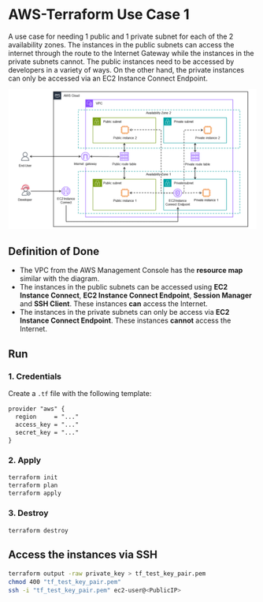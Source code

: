 # AWS-Terraform Use Case 1

A use case for needing 1 public and 1 private subnet for each of the 2 availability zones. The instances in the public subnets can access the internet through the route to the Internet Gateway while the instances in the private subnets cannot. The public instances need to be accessed by developers in a variety of ways. On the other hand, the private instances can only be accessed via an EC2 Instance Connect Endpoint.

![diagram1](docs/diagram1.png)

## Definition of Done

- The VPC from the AWS Management Console has the **resource map** similar with the diagram.
- The instances in the public subnets can be accessed using **EC2 Instance Connect**, **EC2 Instance Connect Endpoint**, **Session Manager** and **SSH Client**. These instances **can** access the Internet.
- The instances in the private subnets can only be access via **EC2 Instance Connect Endpoint**. These instances **cannot** access the Internet.

## Run

### 1. Credentials

Create a `.tf` file with the following template:

```hcl
provider "aws" {
  region     = "..."
  access_key = "..."
  secret_key = "..."
}
```

### 2. Apply

```hcl
terraform init
terraform plan
terraform apply
```

### 3. Destroy

```hcl
terraform destroy
```

## Access the instances via SSH

```bash
terraform output -raw private_key > tf_test_key_pair.pem
chmod 400 "tf_test_key_pair.pem"
ssh -i "tf_test_key_pair.pem" ec2-user@<PublicIP>
```
